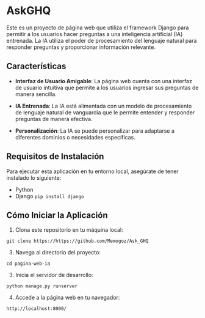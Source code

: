 # AskGHQ

Este es un proyecto de página web que utiliza el framework Django para permitir a los usuarios hacer preguntas a una inteligencia artificial (IA) entrenada. La IA utiliza el poder de procesamiento del lenguaje natural para responder preguntas y proporcionar información relevante.

## Características

- **Interfaz de Usuario Amigable**: La página web cuenta con una interfaz de usuario intuitiva que permite a los usuarios ingresar sus preguntas de manera sencilla.

- **IA Entrenada**: La IA está alimentada con un modelo de procesamiento de lenguaje natural de vanguardia que le permite entender y responder preguntas de manera efectiva.

- **Personalización**: La IA se puede personalizar para adaptarse a diferentes dominios o necesidades específicas.

## Requisitos de Instalación

Para ejecutar esta aplicación en tu entorno local, asegúrate de tener instalado lo siguiente:

- Python 
- Django ```pip install django```

## Cómo Iniciar la Aplicación

1. Clona este repositorio en tu máquina local:

  ```git clone https://https://github.com/Memogoz/Ask_GHQ```
   
3. Navega al directorio del proyecto:

  ```cd pagina-web-ia```
  
3. Inicia el servidor de desarrollo:

  ```python manage.py runserver```
  
4. Accede a la página web en tu navegador:

  ```http://localhost:8000/```
